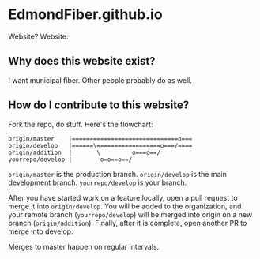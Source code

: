 # EdmondFiber.github.io
Website? Website.

## Why does this website exist?

I want municipal fiber. Other people probably do as well.

## How do I contribute to this website?

Fork the repo, do stuff. Here's the flowchart:

```
origin/master    |==============================o===
origin/develop   |======\==================o===/====
origin/addition  |       \         o===o==/
yourrepo/develop |        o=o==o==/
```

`origin/master` is the production branch.
`origin/develop` is the main development branch.
`yourrepo/develop` is your branch.

After you have started work on a feature locally, open a pull request to merge it into `origin/develop`. You will be added to the organization, and your remote branch (`yourrepo/develop`) will be merged into origin on a new branch (`origin/addition`). Finally, after it is complete, open another PR to merge into develop.

Merges to master happen on regular intervals.
